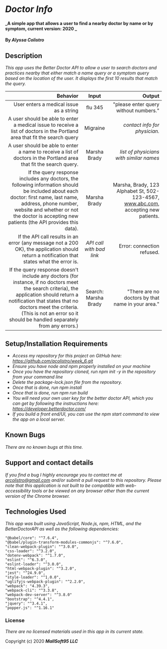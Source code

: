 # _Doctor Info_

#### _A simple app that allows a user to find a nearby doctor by name or by symptom, current version: 2020 _

#### By _**Alyssa Colistro**_

## Description

_This app uses the Better Doctor API to allow a user to search doctors and practices nearby that either match a name query or a symptom query based on the location of the user. It displays the first 10 results that match the query._

|   Behavior    |   Input     |     Output    |
|--------------:|:-----------:|--------------:|
|User enters a medical issue as a string |flu 345 |"please enter query without numbers." |
|A user should be able to enter a medical issue to receive a list of doctors in the Portland area that fit the search query |Migraine |*contact info for physician.* |
|A user should be able to enter a name to receive a list of doctors in the Portland area that fit the search query. |Marsha Brady |*list of physicians with similar names* |
|If the query response includes any doctors, the following information should be included about each doctor: first name, last name, address, phone number, website and whether or not the doctor is accepting new patients (the API provides this data). |Marsha Brady |Marsha, Brady, 123 Alphabet St, 502-123-4567, www.abc.com, accepting new patients. |
|If the API call results in an error (any message not a 200 OK), the application should return a notification that states what the error is. |*API call with bad link* |Error: connection refused. |
|If the query response doesn't include any doctors (for instance, if no doctors meet the search criteria), the application should return a notification that states that no doctors meet the criteria. (This is not an error so it should be handled separately from any errors.) |Search: Marsha Brady |"There are no doctors by that name in your area." |






## Setup/Installation Requirements

* _Access my repository for this project on GitHub here: https://github.com/acolistro/week_6.git_
* _Ensure you have node and npm properly installed on your machine_
* _Once you have the repository cloned, run npm init -y in the repository from your command line_
* _Delete the package-lock.json file from the repository._
* _Once that is done, run npm install_
* _Once that is done, run npm run build_
* _You will need your own user key for the better doctor API, which you can get by following the instructions here: https://developer.betterdoctor.com/_
* _If you build a front end/UI, you can use the npm start command to view the app on a local server._


## Known Bugs

_There are no known bugs at this time._

## Support and contact details

_If you find a bug I highly encourage you to contact me at arcolistro@gmail.com and/or submit a pull request to this repository. Please note that this application is not built to be compatible with web-accessibility tools or be viewed on any browser other than the current version of the Chrome browser._
## Technologies Used

_This app was built using JavaScript, Node.js, npm, HTML, and the BetterDoctorAPI as well as the following dependencies:_

    "@babel/core": "^7.6.4",
    "@babel/plugin-transform-modules-commonjs": "^7.6.0",
    "clean-webpack-plugin": "^3.0.0",
    "css-loader": "^3.2.0",
    "dotenv-webpack": "^1.7.0",
    "eslint": "^6.3.0",
    "eslint-loader": "^3.0.0",
    "html-webpack-plugin": "^3.2.0",
    "jest": "^24.9.0",
    "style-loader": "^1.0.0",
    "uglifyjs-webpack-plugin": "^2.2.0",
    "webpack": "4.39.3",
    "webpack-cli": "^3.3.8",
    "webpack-dev-server": "^3.8.0"
    "bootstrap": "^4.4.1",
    "jquery": "^3.4.1",
    "popper.js": "^1.16.1"

### License

*There are no licensed materials used in this app in its current state.*

Copyright (c) 2020 **_MallSoft95 LLC_**

